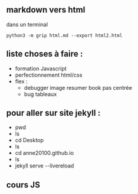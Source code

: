 
## markdown vers html 

dans un terminal

`python3 -m grip html.md --export html2.html`


## liste choses à faire :
- formation Javascript
- perfectionnement html/css
- flex : 
    - debugger image resumer book pas centrée
    - bug tableaux

## pour aller sur site jekyll :
- pwd                      
- ls 
- cd Desktop
- ls   
- cd anne20100.github.io  
- ls
- jekyll serve --livereload

## cours JS

